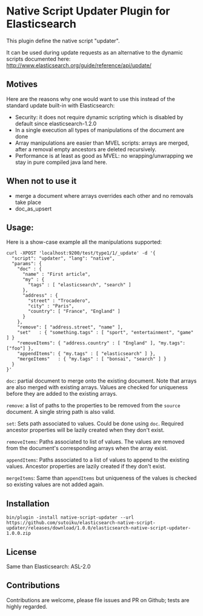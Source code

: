 Native Script Updater Plugin for Elasticsearch
==============================================

This plugin define the native script "updater".

It can be used during update requests as an alternative to the dynamic scripts
documented here: http://www.elasticsearch.org/guide/reference/api/update/

Motives
-------
Here are the reasons why one would want to use this instead of the
standard update built-in with Elasticsearch:

* Security: it does not require dynamic scripting which is disabled by default
  since elasticsearch-1.2.0
* In a single execution all types of manipulations of the document are
  done
* Array manipulations are easier than MVEL scripts: arrays are
  merged, after a removal empty ancestors are deleted recursively.
* Performance is at least as good as MVEL: no wrapping/unwrapping we stay in pure
  compiled java land here.

When not to use it
------------------
* merge a document where arrays overrides each other and no removals take place
* doc_as_upsert

Usage:
------
Here is a show-case example all the manipulations supported:
```
curl -XPOST 'localhost:9200/test/type1/1/_update' -d '{
  "script": "updater", "lang": "native",
  "params": {
    "doc" : {
      "name" : "First article",
      "my" : {
        "tags" : [ "elasticsearch", "search" ]
      },
      "address" : {
        "street" : "Trocadero",
        "city" : "Paris",
        "country": [ "France", "England" ]
      }
    },
    "remove": [ "address.street", "name" ],
    "set"   : { "something.tags" : [ "sport", "entertainment", "game" ] }
    "removeItems": { "address.country" : [ "England" ], "my.tags": ["foo"] },
    "appendItems": { "my.tags" : [ "elasticsearch" ] },
    "mergeItems"   : { "my.tags" : [ "bonsai", "search" ] }
  }
}'
```

`doc`: partial document to merge onto the existing document. Note that
arrays are also merged with existing arrays. Values are checked for
uniqueness before they are added to the existing arrays.

`remove`: a list of paths to the properties to be removed from the
`source` document. A single string path is also valid.

`set`: Sets path associated to values. Could be done using `doc`.
Required ancestor properties will be lazily created when they don't exist.

`removeItems`: Paths associated to list of values. The values are
removed from the document's corresponding arrays when the array exist.

`appendItems`: Paths associated to a list of values to append to the
existing values. Ancestor properties are lazily created if they don't
exist.

`mergeItems`: Same than `appendItems` but uniqueness of the values is
checked so existing values are not added again.

Installation
------------
```
bin/plugin -install native-script-updater --url https://github.com/sutoiku/elasticsearch-native-script-updater/releases/download/1.0.0/elasticsearch-native-script-updater-1.0.0.zip
```

License
-------
Same than Elasticsearch: ASL-2.0

Contributions
-------------
Contributions are welcome, please file issues and PR on Github; tests are
highly regarded.

